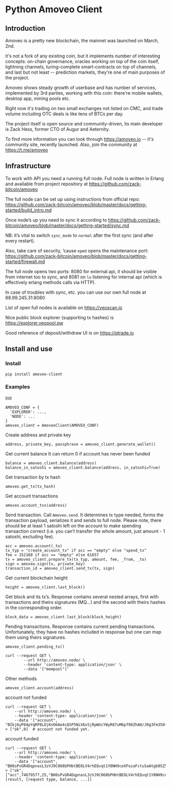 # Python Amoveo Client

## Introduction

Amoveo is a pretty new blockchain, the mainnet was launched on March, 2nd.

it's not a fork of any existing coin, but it implements number of interesting concepts: on-chain governance, oracles working on top of the coin itself, lightning channels, turing-complete smart-contracts on top of channels, and last but not least -- prediction markets, they're one of main purposes of the project.

Amoveo shows steady growth of userbase and has number of services, implemented by 3rd parties, working with this coin: there're mobile wallets, desktop app, mining pools etc.

Right now it's trading on two small exchanges not listed on CMC, and trade volume including OTC deals is like tens of BTCs per day.

The project itself is open source and community-driven, its main developer is Zack Hess, former CTO of Augur and Aeternity.

To find more information you can look through https://amoveo.io -- it's community site, recently launched. Also, join the community at https://t.me/amoveo


## Infrastructure
To work with API you need a running full node. Full node is written in Erlang and available from project repository at https://github.com/zack-bitcoin/amoveo

The full node can be set up using instructions from official repo: https://github.com/zack-bitcoin/amoveo/blob/master/docs/getting-started/build_intro.md

Once node’s up you need to sync it according to https://github.com/zack-bitcoin/amoveo/blob/master/docs/getting-started/sync.md

NB: it’s vital to switch `sync_mode` to `normal` after the first sync (and after every restart).

Also, take care of security, ‘cause `epmd` opens the maintenance port: https://github.com/zack-bitcoin/amoveo/blob/master/docs/getting-started/firewall.md

The full node opens two ports: 8080 for external api, it should be visible from internet too to sync, and 8081 on `lo` listening for internal api (which is effectively erlang methods calls via HTTP).

In case of troubles with sync, etc. you can use our own full node at 88.99.245.31:8080

List of open full nodes is available on https://veoscan.io

Nice public block explorer (supporting tx hashes) is https://explorer.veopool.pw

Good reference of deposit/withdraw UI is on https://qtrade.io


## Install and use

### Install
```
pip install amoveo-client
```
### Examples

Init
```
AMOVEO_CONF = {
  'EXPLORER': ...,
  'NODE': ...
}
amoveo_client = AmoveoClient(AMOVEO_CONF)
```

Create address and private key
```
address, private_key, passphrase = amoveo_client.generate_wallet()
```

Get current balance
It can return 0 if account has never been funded
```
balance = amoveo_client.balance(address)
balance_in_satoshi = amoveo_client.balance(address, in_satoshi=True)
```

Get transaction by tx hash
```
amoveo.get_tx(tx_hash)
```

Get account transactions
```
amoveo.account_txs(address)
```

Send transaction. Call `Amoveo.send`. It determines tx type needed, forms the transaction payload, serializes it and sends to full node.
Please note, there should be at least 1 satoshi left on the account to make spending transaction correct (i.e. you can’t transfer the whole amount, just amount - 1 satoshi, excluding fee).
```
acc = amoveo.account(_to)
tx_typ = "create_account_tx" if acc == "empty" else "spend_tx"
fee = 152168 if acc == "empty" else 61657
tx = amoveo_client.prepare_tx(tx_typ, amount, fee, _from, _to)
sign = amoveo.sign(tx, private_key)
transaction_id = amoveo_client.send_tx(tx, sign)
```

Get current blockchain height
```
height = amoveo_client.last_block()
```

Get block and its tx’s. Response contains several nested arrays, first with transactions and theirs signatures (MQ…) and the second with theirs hashes in the corresponding order.
```
block_data = amoveo_client.last_block(block_height)
```

Pending transactions. Response contains current pending transactions. Unfortunately, they have no hashes included in response but one can map them using theirs signatures.
```
amoveo_client.pending_tx()
```
```
curl --request GET \
        --url http://amoveo.node/ \
        --header 'content-type: application/json' \
        --data '["mempool"]'
```


Other methods
```
amoveo_client.account(address)

```

account not funded
```
curl --request GET \
    --url http://amoveo.node/ \
    --header 'content-type: application/json' \
    --data '["account", "BIkj6yP84pYqRP8LDjKnO6Ae4cQSP5NiX6x5jRpWUcYWyR87uM6pf90ZhAH/J0g3Fm35O+Kf6a0mAqzsuvTPmyU="]'
> ["ok",0]  # account not funded yet.
```

account funded
```
curl --request GET \
    --url http://amoveo.node/ \
    --header 'content-type: application/json' \
    --data '["account", "BH8sPvGR4DqpnasL3zVJ9C068bPHbtBEOLV4rhEQvqt1Y8NH9ceXFozaFctuSaAtgb0SZ5kiuPxZZY6jGM+BDHw="]'
> ["ok",["acc",74679577,25,"BH8sPvGR4DqpnasL3zVJ9C068bPHbtBEOLV4rhEQvqt1Y8NH9ceXFozaFctuSaAtgb0SZ5kiuPxZZY6jGM+BDHw=",0,"B2onx55azio9R/ndLoPk/26ohys8Ihj2bJK4m1XzZWA="]]
[result, [request type, balance, ...]]
```
